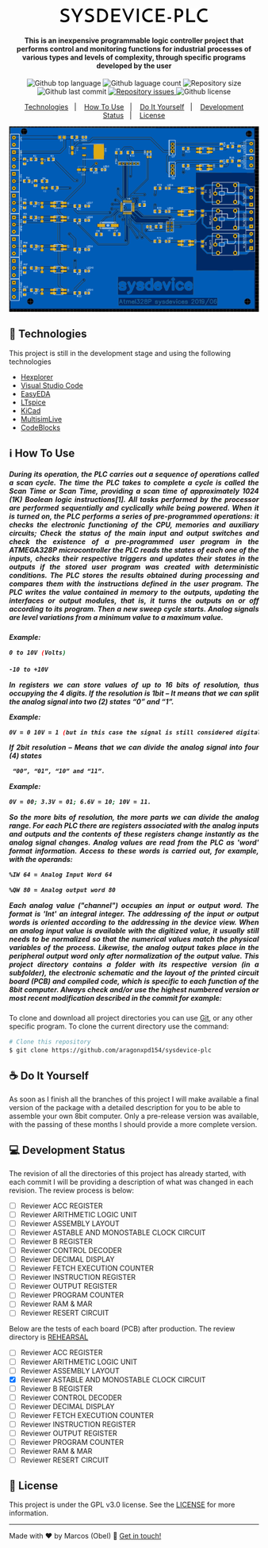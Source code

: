 <h1 align="center">
<img alt="sysdevice-plc" src="https://github.com/aragonxpd154/sysdevice-PLC/blob/main/logo/SYSDEVICE-PLC_free-file.png"/>
<br>
</h1>

<h4 align="center">

This is an inexpensive programmable logic controller project that performs control and monitoring functions for industrial processes of various types and levels of complexity, through specific programs developed by the user

</h4>

<p align="center">
<img alt="Github top language" src="https://img.shields.io/github/languages/top/aragonxpd154/sysdevice-plc">
<img alt="Github laguage count" src="https://img.shields.io/github/languages/count/aragonxpd154/sysdevice-plc">
<img alt="Repository size" src="https://img.shields.io/github/repo-size/aragonxpd154/sysdevice-plc">
<img alt="Github last commit" src="https://img.shields.io/github/last-commit/aragonxpd154/sysdevice-plc">
<a href="https://github.com/aragonxpd154/sysdevice-plc/issues">
<img alt="Repository issues" src="https://img.shields.io/github/issues/aragonxpd154/sysdevice-plc"> 
</a>
<img alt="Github license" src="https://img.shields.io/github/license/aragonxpd154/sysdevice-plc">
</a>
</p>

<p align="center">
<a href="#rocket-technologies">Technologies</a>&nbsp;&nbsp;&nbsp;|&nbsp;&nbsp;&nbsp;
<a href="#information_source">How To Use</a>&nbsp;&nbsp;&nbsp;|&nbsp;&nbsp;&nbsp;
<a href="#do-it-yourself">Do It Yourself</a>&nbsp;&nbsp;&nbsp;|&nbsp;&nbsp;&nbsp;
<a href="#status">Development Status</a>&nbsp;&nbsp;&nbsp;|&nbsp;&nbsp;&nbsp;
<a href="#memo-license">License</a>
</p>

<p align="center">
<img alt="Demo on Photo" src="https://raw.githubusercontent.com/aragonxpd154/sysdevice-plc/main/VIEWER/PCB%202D.png">
</p>

## :rocket: Technologies

This project is still in the development stage and using the following technologies

-  [Hexplorer](https://sourceforge.net/projects/hexplorer/files/)
-  [Visual Studio Code](https://code.visualstudio.com/)
-  [EasyEDA](https://easyeda.com/)
-  [LTspice](https://www.analog.com/en/design-center/design-tools-and-calculators/ltspice-simulator.html)
-  [KiCad](https://www.kicad.org/)
-  [MultisimLive](https://www.multisim.com/)
-  [CodeBlocks](https://www.codeblocks.org/)

## :information_source: How To Use

<h5 align="justify">

During its operation, the PLC carries out a sequence of operations called a scan cycle. The time the PLC takes to complete a cycle is called the Scan Time or Scan Time, providing a scan time of approximately 1024 (1K) Boolean logic instructions[1]. All tasks performed by the processor are performed sequentially and cyclically while being powered. When it is turned on, the PLC performs a series of pre-programmed operations: it checks the electronic functioning of the CPU, memories and auxiliary circuits; Check the status of the main input and output switches and check the existence of a pre-programmed user program in the ATMEGA328P microcontroller the PLC reads the states of each one of the inputs, checks their respective triggers and updates their states in the outputs if the stored user program was created with deterministic conditions. The PLC stores the results obtained during processing and compares them with the instructions defined in the user program. The PLC writes the value contained in memory to the outputs, updating the interfaces or output modules, that is, it turns the outputs on or off according to its program. Then a new sweep cycle starts. Analog signals are level variations from a minimum value to a maximum value.



<h5 align="justify">

Example:

```bash
0 to 10V (Volts)

-10 to +10V
````

In registers we can store values of up to 16 bits of resolution, thus occupying the 4 digits. If the resolution is 1bit – It means that we can split the analog signal into two (2) states “0” and “1”.

Example:

```bash
0V = 0 10V = 1 (but in this case the signal is still considered digital).
````

If 2bit resolution – Means that we can divide the analog signal into four (4) states

```bash
 “00”, “01”, “10” and “11”.
````

Example:

```bash
0V = 00; 3.3V = 01; 6.6V = 10; 10V = 11.
````

So the more bits of resolution, the more parts we can divide the analog range. For each PLC there are registers associated with the analog inputs and outputs and the contents of these registers change instantly as the analog signal changes. Analog values are read from the PLC as 'word' format information. Access to these words is carried out, for example, with the operands:

```bash
%IW 64 = Analog Input Word 64
````

```bash
%QW 80 = Analog output word 80
````

Each analog value ("channel") occupies an input or output word. The format is 'Int' an integral integer. The addressing of the input or output words is oriented according to the addressing in the device view. When an analog input value is available with the digitized value, it usually still needs to be normalized so that the numerical values match the physical variables of the process. Likewise, the analog output takes place in the peripheral output word only after normalization of the output value. This project directory contains a folder with its respective version (in a subfolder), the electronic schematic and the layout of the printed circuit board (PCB) and compiled code, which is specific to each function of the 8bit computer.
Always check and/or use the highest numbered version or most recent modification described in the commit for example:

</h5>

To clone and download all project directories you can use [Git](https://git-scm.com), or any other specific program. To clone the current directory use the command:
```bash
# Clone this repository
$ git clone https://github.com/aragonxpd154/sysdevice-plc
````

## ☕ Do It Yourself

As soon as I finish all the branches of this project I will make available a final version of the package with a detailed description for you to be able to assemble your own 8bit computer. Only a pre-release version was available, with the passing of these months I should provide a more complete version.

## 💻 Development Status

The revision of all the directories of this project has already started, with each commit I will be providing a description of what was changed in each revision. The review process is below:

- [ ] Reviewer ACC REGISTER 
- [ ] Reviewer ARITHMETIC LOGIC UNIT
- [ ] Reviewer ASSEMBLY LAYOUT
- [ ] Reviewer ASTABLE AND MONOSTABLE CLOCK CIRCUIT
- [ ] Reviewer B REGISTER
- [ ] Reviewer CONTROL DECODER
- [ ] Reviewer DECIMAL DISPLAY
- [ ] Reviewer FETCH EXECUTION COUNTER
- [ ] Reviewer INSTRUCTION REGISTER
- [ ] Reviewer OUTPUT REGISTER
- [ ] Reviewer PROGRAM COUNTER
- [ ] Reviewer RAM & MAR
- [ ] Reviewer RESERT CIRCUIT

Below are the tests of each board (PCB) after production. The review directory is [REHEARSAL](https://github.com/aragonxpd154/8-bits-computer/tree/main/~REHEARSAL~)

- [ ] Reviewer ACC REGISTER 
- [ ] Reviewer ARITHMETIC LOGIC UNIT
- [ ] Reviewer ASSEMBLY LAYOUT
- [x] Reviewer ASTABLE AND MONOSTABLE CLOCK CIRCUIT
- [ ] Reviewer B REGISTER
- [ ] Reviewer CONTROL DECODER
- [ ] Reviewer DECIMAL DISPLAY
- [ ] Reviewer FETCH EXECUTION COUNTER
- [ ] Reviewer INSTRUCTION REGISTER
- [ ] Reviewer OUTPUT REGISTER
- [ ] Reviewer PROGRAM COUNTER
- [ ] Reviewer RAM & MAR
- [ ] Reviewer RESERT CIRCUIT

## :memo: License
This project is under the GPL v3.0 license. See the [LICENSE](https://github.com/aragonxpd154/8-bits-computer/blob/main/LICENSE) for more information.

---

Made with ♥ by Marcos (Obel) :wave: [Get in touch!](https://www.linkedin.com/in/marcosobel)





